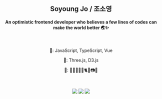 <h2 align="center">Soyoung Jo / 조소영</h2>
<h4 align="center">An optimistic frontend developer who believes a few lines of codes can make the world better 🌏✨ </h4>
<br/>
<p align="center">🌱: JavaScript, TypeScript, Vue <p/>
<p align="center">🔭: Three.js, D3.js <p/>
<p align="center">💚: 🌊🌴👩‍🍳🎥🐈🐾📷🎨<p/>

<br/>
<div align="center">
<a align="center" href="mailto:cookr341@gmail.com"><img src="https://img.shields.io/badge/Gmail-red?style=flat-square&logo=Gmail&logoColor=white"/></a>
<a align="center" href="https://www.linkedin.com/in/soyoungjo/"><img src="https://img.shields.io/badge/-LinkedIn-blue?style=flat-square&logo=LinkedIn&logoColor=white"/></a>
<a align="center" href="https://blog.naver.com/cookr3"><img src="https://img.shields.io/badge/-Naver%20blog-brightgreen?style=flat-square&logo=Naver&logoColor=white"/></a>
</div>
